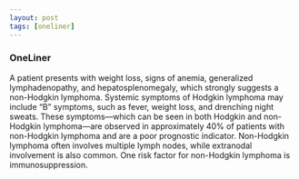 ```yaml
---
layout: post
tags: [oneliner]
---
```



### OneLiner

A patient presents with weight loss, signs of anemia, generalized lymphadenopathy, and hepatosplenomegaly, which strongly suggests a non-Hodgkin lymphoma. Systemic symptoms of Hodgkin lymphoma may include “B” symptoms, such as fever, weight loss, and drenching night sweats. These symptoms—which can be seen in both Hodgkin and non-Hodgkin lymphoma—are observed in approximately 40% of patients with non-Hodgkin lymphoma and are a poor prognostic indicator. Non-Hodgkin lymphoma often involves multiple lymph nodes, while extranodal involvement is also common. One risk factor for non-Hodgkin lymphoma is immunosuppression.
